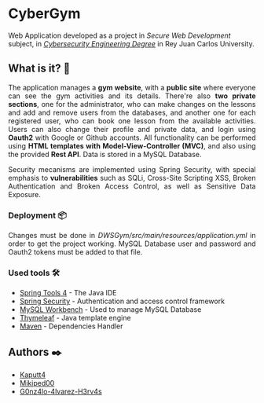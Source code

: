 # CyberGym
Web Application developed as a project in _Secure Web Development_ subject, in [_Cybersecurity Engineering Degree_](https://urjc.es/estudios/grado/3100-ingenieria-de-la-ciberseguridad) in Rey Juan Carlos University.

## What is it? 📖
<p align="justify">The application manages a <b>gym website</b>, with a <b>public site</b> where everyone can see the gym activities and its details. There're also <b>two private sections</b>, one for the administrator, who can make changes on the lessons and add and remove users from the databases, and another one for each registered user, who can book one lesson from the available activities. Users can also change their profile and private data, and login using <b>Oauth2</b> with Google or Github accounts. All functionality can be performed using <b>HTML templates with Model-View-Controller (MVC)</b>, and also using the provided <b>Rest API</b>. Data is stored in a MySQL Database.</p>
<p align="justify">Security mecanisms are implemented using Spring Security, with special emphasis to <b>vulnerabilities</b> such as SQLi, Cross-Site Scripting XSS, Broken Authentication and Broken Access Control, as well as Sensitive Data Exposure.</p>

### Deployment 📦
<p align="justify">Changes must be done in <i>DWSGym/src/main/resources/application.yml</i> in order to get the project working. MySQL Database user and password and Oauth2 tokens must be added to that file.</p>

### Used tools 🛠️
* [Spring Tools 4](https://spring.io/tools) - The Java IDE
* [Spring Security](https://spring.io/projects/spring-security) - Authentication and access control framework
* [MySQL Workbench](https://www.mysql.com/products/workbench/) - Used to manage MySQL Database
* [Thymeleaf](https://www.thymeleaf.org/) - Java template engine
* [Maven](https://maven.apache.org/) - Dependencies Handler

## Authors ✒️
* [Kaputt4](https://github.com/Kaputt4)
* [Mikiped00](https://github.com/Mikiped00)
* [G0nz4lo-4lvarez-H3rv4s](https://github.com/G0nz4lo-4lvarez-H3rv4s)
